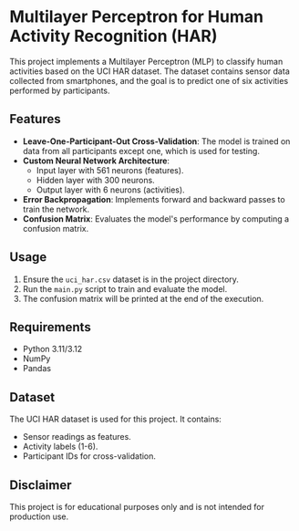 # Multilayer Perceptron for Human Activity Recognition (HAR)

This project implements a Multilayer Perceptron (MLP) to classify human activities based on the UCI HAR dataset. The dataset contains sensor data collected from smartphones, and the goal is to predict one of six activities performed by participants.

## Features
- **Leave-One-Participant-Out Cross-Validation**: The model is trained on data from all participants except one, which is used for testing.
- **Custom Neural Network Architecture**:
  - Input layer with 561 neurons (features).
  - Hidden layer with 300 neurons.
  - Output layer with 6 neurons (activities).
- **Error Backpropagation**: Implements forward and backward passes to train the network.
- **Confusion Matrix**: Evaluates the model's performance by computing a confusion matrix.

## Usage
1. Ensure the `uci_har.csv` dataset is in the project directory.
2. Run the `main.py` script to train and evaluate the model.
3. The confusion matrix will be printed at the end of the execution.

## Requirements
- Python 3.11/3.12
- NumPy
- Pandas

## Dataset
The UCI HAR dataset is used for this project. It contains:
- Sensor readings as features.
- Activity labels (1-6).
- Participant IDs for cross-validation.

## Disclaimer
This project is for educational purposes only and is not intended for production use.


